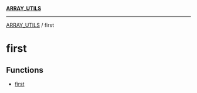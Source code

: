 [**ARRAY_UTILS**](../README.md)

***

[ARRAY_UTILS](../README.md) / first

# first

## Functions

- [first](functions/first.md)
